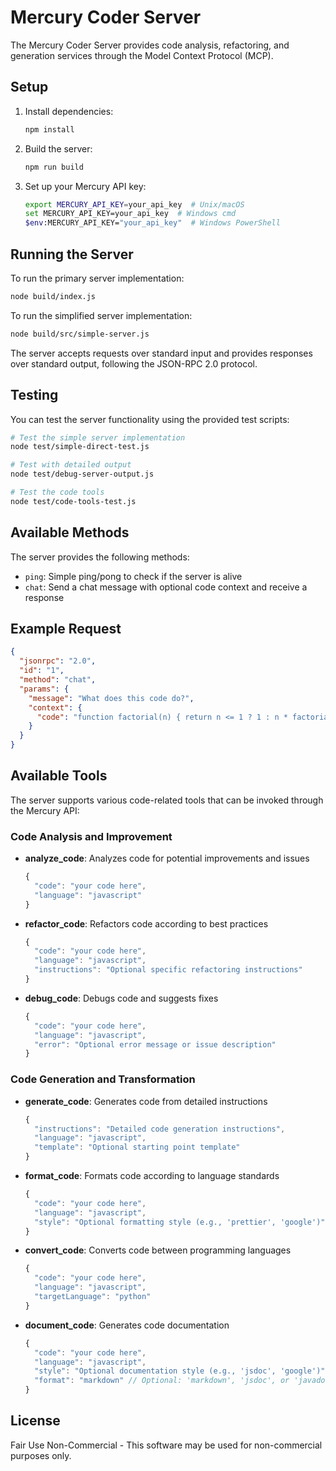 # Mercury Coder Server

The Mercury Coder Server provides code analysis, refactoring, and generation services through the Model Context Protocol (MCP).

## Setup

1. Install dependencies:
   ```bash
   npm install
   ```

2. Build the server:
   ```bash
   npm run build
   ```

3. Set up your Mercury API key:
   ```bash
   export MERCURY_API_KEY=your_api_key  # Unix/macOS
   set MERCURY_API_KEY=your_api_key  # Windows cmd
   $env:MERCURY_API_KEY="your_api_key"  # Windows PowerShell
   ```

## Running the Server

To run the primary server implementation:
```bash
node build/index.js
```

To run the simplified server implementation:
```bash
node build/src/simple-server.js
```

The server accepts requests over standard input and provides responses over standard output, following the JSON-RPC 2.0 protocol.

## Testing

You can test the server functionality using the provided test scripts:

```bash
# Test the simple server implementation
node test/simple-direct-test.js

# Test with detailed output
node test/debug-server-output.js

# Test the code tools
node test/code-tools-test.js
```

## Available Methods

The server provides the following methods:

- `ping`: Simple ping/pong to check if the server is alive
- `chat`: Send a chat message with optional code context and receive a response

## Example Request

```json
{
  "jsonrpc": "2.0",
  "id": "1",
  "method": "chat",
  "params": {
    "message": "What does this code do?",
    "context": {
      "code": "function factorial(n) { return n <= 1 ? 1 : n * factorial(n-1); }"
    }
  }
}
```

## Available Tools

The server supports various code-related tools that can be invoked through the Mercury API:

### Code Analysis and Improvement

- **analyze_code**: Analyzes code for potential improvements and issues
  ```javascript
  {
    "code": "your code here",
    "language": "javascript"
  }
  ```

- **refactor_code**: Refactors code according to best practices
  ```javascript
  {
    "code": "your code here",
    "language": "javascript",
    "instructions": "Optional specific refactoring instructions"
  }
  ```

- **debug_code**: Debugs code and suggests fixes
  ```javascript
  {
    "code": "your code here",
    "language": "javascript",
    "error": "Optional error message or issue description"
  }
  ```

### Code Generation and Transformation

- **generate_code**: Generates code from detailed instructions
  ```javascript
  {
    "instructions": "Detailed code generation instructions",
    "language": "javascript",
    "template": "Optional starting point template"
  }
  ```

- **format_code**: Formats code according to language standards
  ```javascript
  {
    "code": "your code here",
    "language": "javascript",
    "style": "Optional formatting style (e.g., 'prettier', 'google')"
  }
  ```

- **convert_code**: Converts code between programming languages
  ```javascript
  {
    "code": "your code here",
    "language": "javascript",
    "targetLanguage": "python"
  }
  ```

- **document_code**: Generates code documentation
  ```javascript
  {
    "code": "your code here",
    "language": "javascript",
    "style": "Optional documentation style (e.g., 'jsdoc', 'google')",
    "format": "markdown" // Optional: 'markdown', 'jsdoc', or 'javadoc'
  }
  ```

## License

Fair Use Non-Commercial - This software may be used for non-commercial purposes only.